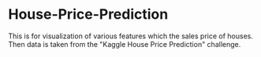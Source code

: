 # House-Price-Prediction
This is for visualization of various features which the sales price of houses. Then data is taken from the "Kaggle House Price Prediction" challenge.
